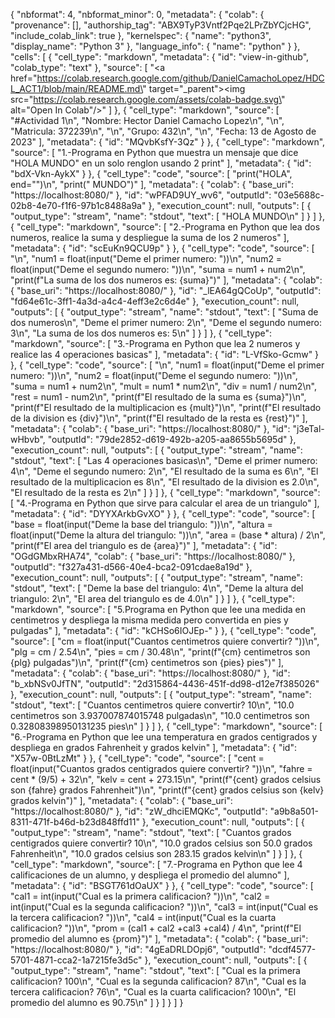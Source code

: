 {
  "nbformat": 4,
  "nbformat_minor": 0,
  "metadata": {
    "colab": {
      "provenance": [],
      "authorship_tag": "ABX9TyP3Vntf2Pqe2LPrZbYCjcHG",
      "include_colab_link": true
    },
    "kernelspec": {
      "name": "python3",
      "display_name": "Python 3"
    },
    "language_info": {
      "name": "python"
    }
  },
  "cells": [
    {
      "cell_type": "markdown",
      "metadata": {
        "id": "view-in-github",
        "colab_type": "text"
      },
      "source": [
        "<a href=\"https://colab.research.google.com/github/DanielCamachoLopez/HDCL_ACT1/blob/main/README.md\" target=\"_parent\"><img src=\"https://colab.research.google.com/assets/colab-badge.svg\" alt=\"Open In Colab\"/></a>"
      ]
    },
    {
      "cell_type": "markdown",
      "source": [
        "#Actividad 1\n",
        "Nombre: Hector Daniel Camacho Lopez\n",
        "\n",
        "Matricula: 372239\n",
        "\n",
        "Grupo: 432\n",
        "\n",
        "Fecha: 13 de Agosto de 2023"
      ],
      "metadata": {
        "id": "MQvbKsfY-3Qz"
      }
    },
    {
      "cell_type": "markdown",
      "source": [
        "1.-Programa en Python que muestra un mensaje que dice \"HOLA MUNDO\" en un solo renglon usando 2 print"
      ],
      "metadata": {
        "id": "bdX-Vkn-AykX"
      }
    },
    {
      "cell_type": "code",
      "source": [
        "print(\"HOLA\", end=\"\")\n",
        "print(\" MUNDO\")"
      ],
      "metadata": {
        "colab": {
          "base_uri": "https://localhost:8080/"
        },
        "id": "wPFAD9UY_wv6",
        "outputId": "03e5688c-02b8-4e70-f1f6-97b1c8488a9a"
      },
      "execution_count": null,
      "outputs": [
        {
          "output_type": "stream",
          "name": "stdout",
          "text": [
            "HOLA MUNDO\n"
          ]
        }
      ]
    },
    {
      "cell_type": "markdown",
      "source": [
        "2.-Programa en Python que lea dos numeros, realice la suma y despliegue la suma de los 2 numeros"
      ],
      "metadata": {
        "id": "scEuKn9QCU9p"
      }
    },
    {
      "cell_type": "code",
      "source": [
        "\n",
        "num1 = float(input(\"Deme el primer numero: \"))\n",
        "num2 = float(input(\"Deme el segundo numero: \"))\n",
        "suma = num1 + num2\n",
        "print(f\"La suma de los dos numeros es: {suma}\")"
      ],
      "metadata": {
        "colab": {
          "base_uri": "https://localhost:8080/"
        },
        "id": "_lEA64gQCoUp",
        "outputId": "fd64e61c-3ff1-4a3d-a4c4-4eff3e2c6d4e"
      },
      "execution_count": null,
      "outputs": [
        {
          "output_type": "stream",
          "name": "stdout",
          "text": [
            "Suma de dos numeros\n",
            "Deme el primer numero: 2\n",
            "Deme el segundo numero: 3\n",
            "La suma de los dos numeros es: 5\n"
          ]
        }
      ]
    },
    {
      "cell_type": "markdown",
      "source": [
        "3.-Programa en Python que lea 2 numeros y realice las 4 operaciones basicas"
      ],
      "metadata": {
        "id": "L-VfSko-Gcmw"
      }
    },
    {
      "cell_type": "code",
      "source": [
        "\n",
        "num1 = float(input(\"Deme el primer numero: \"))\n",
        "num2 = float(input(\"Deme el segundo numero: \"))\n",
        "suma = num1 + num2\n",
        "mult = num1 * num2\n",
        "div = num1 / num2\n",
        "rest = num1 - num2\n",
        "print(f\"El resultado de la suma es {suma}\")\n",
        "print(f\"El resultado de la multiplicacion es {mult}\")\n",
        "print(f\"El resultado de la division es {div}\")\n",
        "print(f\"El resultado de la resta es {rest}\")"
      ],
      "metadata": {
        "colab": {
          "base_uri": "https://localhost:8080/"
        },
        "id": "j3eTal-wHbvb",
        "outputId": "79de2852-d619-492b-a205-aa8655b5695d"
      },
      "execution_count": null,
      "outputs": [
        {
          "output_type": "stream",
          "name": "stdout",
          "text": [
            "Las 4 operaciones basicas\n",
            "Deme el primer numero: 4\n",
            "Deme el segundo numero: 2\n",
            "El resultado de la suma es 6\n",
            "El resultado de la multiplicacion es 8\n",
            "El resultado de la division es 2.0\n",
            "El resultado de la resta es 2\n"
          ]
        }
      ]
    },
    {
      "cell_type": "markdown",
      "source": [
        "4.-Programa en Python que sirve para calcular el area de un triangulo"
      ],
      "metadata": {
        "id": "DYYXArkbGvXO"
      }
    },
    {
      "cell_type": "code",
      "source": [
        "base = float(input(\"Deme la base del triangulo: \"))\n",
        "altura = float(input(\"Deme la altura del triangulo: \"))\n",
        "area = (base * altura) / 2\n",
        "print(f\"El area del triangulo es de {area}\")"
      ],
      "metadata": {
        "id": "OGdGMbxRHA74",
        "colab": {
          "base_uri": "https://localhost:8080/"
        },
        "outputId": "f327a431-d566-40e4-bca2-091cdae8a19d"
      },
      "execution_count": null,
      "outputs": [
        {
          "output_type": "stream",
          "name": "stdout",
          "text": [
            "Deme la base del triangulo: 4\n",
            "Deme la altura del triangulo: 2\n",
            "El area del triangulo es de 4.0\n"
          ]
        }
      ]
    },
    {
      "cell_type": "markdown",
      "source": [
        "5.Programa en Python que lee una medida en centimetros y despliega la misma medida pero convertida en pies y pulgadas"
      ],
      "metadata": {
        "id": "kCHSo6IOJEp-"
      }
    },
    {
      "cell_type": "code",
      "source": [
        "cm = float(input(\"Cuantos centimetros quiere convertir? \"))\n",
        "plg = cm / 2.54\n",
        "pies = cm / 30.48\n",
        "print(f\"{cm} centimetros son {plg} pulgadas\")\n",
        "print(f\"{cm} centimetros son {pies} pies\")"
      ],
      "metadata": {
        "colab": {
          "base_uri": "https://localhost:8080/"
        },
        "id": "b_xbNSv0JfTN",
        "outputId": "2d315864-4436-451f-dd98-d12e7f385026"
      },
      "execution_count": null,
      "outputs": [
        {
          "output_type": "stream",
          "name": "stdout",
          "text": [
            "Cuantos centimetros quiere convertir? 10\n",
            "10.0 centimetros son 3.937007874015748 pulgadas\n",
            "10.0 centimetros son 0.32808398950131235 pies\n"
          ]
        }
      ]
    },
    {
      "cell_type": "markdown",
      "source": [
        "6.-Programa en Python que lee una temperatura en grados centigrados y despliega en grados Fahrenheit y grados kelvin"
      ],
      "metadata": {
        "id": "X57w-0BtLzMt"
      }
    },
    {
      "cell_type": "code",
      "source": [
        "cent = float(input(\"Cuantos grados centigrados quiere convertir? \"))\n",
        "fahre = cent * (9/5) + 32\n",
        "kelv = cent + 273.15\n",
        "print(f\"{cent} grados celsius son {fahre} grados Fahrenheit\")\n",
        "print(f\"{cent} grados celsius son {kelv} grados kelvin\")"
      ],
      "metadata": {
        "colab": {
          "base_uri": "https://localhost:8080/"
        },
        "id": "zW_dhciEMQKc",
        "outputId": "a9b8a501-8311-471f-b46d-b23d848ffd11"
      },
      "execution_count": null,
      "outputs": [
        {
          "output_type": "stream",
          "name": "stdout",
          "text": [
            "Cuantos grados centigrados quiere convertir? 10\n",
            "10.0 grados celsius son 50.0 grados Fahrenheit\n",
            "10.0 grados celsius son 283.15 grados kelvin\n"
          ]
        }
      ]
    },
    {
      "cell_type": "markdown",
      "source": [
        "7.-Programa en Python que lee 4 calificaciones de un alumno, y despliega el promedio del alumno"
      ],
      "metadata": {
        "id": "BSGT761dOaUX"
      }
    },
    {
      "cell_type": "code",
      "source": [
        "cal1 = int(input(\"Cual es la primera calificacion? \"))\n",
        "cal2 = int(input(\"Cual es la segunda calificacion? \"))\n",
        "cal3 = int(input(\"Cual es la tercera calificacion? \"))\n",
        "cal4 = int(input(\"Cual es la cuarta calificacion? \"))\n",
        "prom = (cal1 + cal2 +cal3 +cal4) / 4\n",
        "print(f\"El promedio del alumno es {prom}\")"
      ],
      "metadata": {
        "colab": {
          "base_uri": "https://localhost:8080/"
        },
        "id": "4gEaDRLDOpj6",
        "outputId": "dcdf4577-5701-4871-cca2-1a7215fe3d5c"
      },
      "execution_count": null,
      "outputs": [
        {
          "output_type": "stream",
          "name": "stdout",
          "text": [
            "Cual es la primera calificacion? 100\n",
            "Cual es la segunda calificacion? 87\n",
            "Cual es la tercera calificacion? 76\n",
            "Cual es la cuarta calificacion? 100\n",
            "El promedio del alumno es 90.75\n"
          ]
        }
      ]
    }
  ]
}